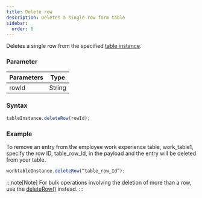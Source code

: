 ```yaml
---
title: Delete row
description: Deletes a single row form table
sidebar:
  order: 8
---
```


Deletes a single row from the specified
[table instance](/form/gettable/).

### Parameter

| Parameters | Type   |
| ---------- | ------ |
| rowId      | String |

### Syntax

```js
tableInstance.deleteRow(rowId);
```

### Example

To remove an entry from the employee work experience table, work_table1, specify the row ID, table_row_Id, in the payload and the entry will be deleted from your table.

```js
worktableInstance.deleteRow(“table_row_Id”);
```

:::note[Note]
For bulk operations involving the deletion of more than a row, use the
[deleteRow()](/form/table/deleterows/) instead.
:::
